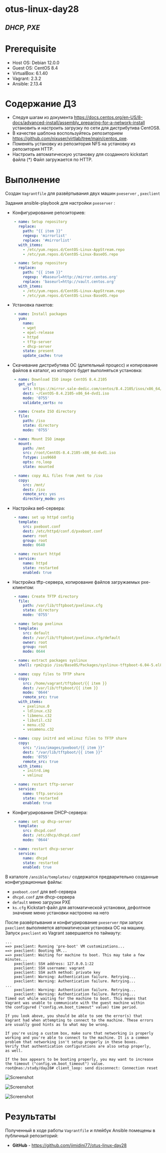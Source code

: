 # otus-linux-day28
## *DHCP, PXE*

# **Prerequisite**
- Host OS: Debian 12.0.0
- Guest OS: CentOS 8.4
- VirtualBox: 6.1.40
- Vagrant: 2.3.2
- Ansible: 2.13.4

# **Содержание ДЗ**

- Следуя шагам из документа https://docs.centos.org/en-US/8-docs/advanced-install/assembly_preparing-for-a-network-install установить и настроить загрузку по сети для дистрибутива CentOS8.
- В качестве шаблона воспользуйтесь репозиторием https://github.com/nixuser/virtlab/tree/main/centos_pxe.
- Поменять установку из репозитория NFS на установку из репозитория HTTP.
- Настроить автоматическую установку для созданного kickstart файла (*) Файл загружается по HTTP.

# **Выполнение**

Создан `Vagrantfile` для развёртывания двух машин `pxeserver` , `pxeclient`

Задания ansible-playbook для настройки `pxeserver` :

- Конфигурирование репозиториев:
```yml
    - name: Setup repository
      replace:
        path: "{{ item }}"
        regexp: 'mirrorlist'
        replace: '#mirrorlist'
      with_items:
        - /etc/yum.repos.d/CentOS-Linux-AppStream.repo
        - /etc/yum.repos.d/CentOS-Linux-BaseOS.repo

    - name: Setup repository
      replace:
        path: "{{ item }}"
        regexp: '#baseurl=http://mirror.centos.org'
        replace: 'baseurl=http://vault.centos.org'
      with_items:
        - /etc/yum.repos.d/CentOS-Linux-AppStream.repo
        - /etc/yum.repos.d/CentOS-Linux-BaseOS.repo
```
- Установка пакетов:
```yml
    - name: Install packages
      yum:
        name:
        - wget
        - epel-release
        - httpd
        - tftp-server
        - dhcp-server
        state: present
        update_cache: true
```
- Скачивание дистрибутива ОС (длительный процесс) и копирование файлов в каталог, из которого будет выполняться установка:
```yml
    - name: Download ISO image CentOS 8.4.2105
      get_url:
        url: https://mirror.sale-dedic.com/centos/8.4.2105/isos/x86_64/CentOS-8.4.2105-x86_64-dvd1.iso
        dest: ~/CentOS-8.4.2105-x86_64-dvd1.iso
        mode: '0755'
        validate_certs: no

    - name: Create ISO directory
      file:
        path: /iso
        state: directory
        mode: '0755'

    - name: Mount ISO image
      mount:
        path: /mnt
        src: /root/CentOS-8.4.2105-x86_64-dvd1.iso
        fstype: iso9660
        opts: ro,loop
        state: mounted

    - name: copy ALL files from /mnt to /iso
      copy:
        src: /mnt/
        dest: /iso
        remote_src: yes
        directory_mode: yes
```

- Настройка веб-сервера:
```yml
    - name: set up httpd config
      template:
        src: pxeboot.conf
        dest: /etc/httpd/conf.d/pxeboot.conf
        owner: root
        group: root
        mode: 0640

    - name: restart httpd
      service:
        name: httpd
        state: restarted
        enabled: true
```

- Настройка tftp-сервера, копирование файлов загружаемых pxe-клиентом:
```yml
    - name: Create TFTP directory
      file:
        path: /var/lib/tftpboot/pxelinux.cfg
        state: directory
        mode: '0755'

    - name: Setup pxelinux
      template:
        src: default
        dest: /var/lib/tftpboot/pxelinux.cfg/default
        owner: root
        group: root
        mode: 0644

    - name: extract packages syslinux
      shell: rpm2cpio /iso/BaseOS/Packages/syslinux-tftpboot-6.04-5.el8.noarch.rpm | cpio -dimv

    - name: copy files to TFTP share
      copy:
        src: /home/vagrant/tftpboot/{{ item }}
        dest: /var/lib/tftpboot/{{ item }}
        mode: '0644'
        remote_src: true
      with_items:
        - pxelinux.0
        - ldlinux.c32
        - libmenu.c32
        - libutil.c32
        - menu.c32
        - vesamenu.c32

    - name: copy initrd and vmlinuz files to TFTP share
      copy:
        src: "/iso/images/pxeboot/{{ item }}"
        dest: "/var/lib/tftpboot/{{ item }}"
        mode: '0755'
        remote_src: true
      with_items:
        - initrd.img
        - vmlinuz

    - name: restart tftp-server
      service:
        name: tftp.service
        state: restarted
        enabled: true        
```
- Конфигурирование DHCP-сервера:
```yml
    - name: set up dhcp-server
      template:
        src: dhcpd.conf
        dest: /etc/dhcp/dhcpd.conf
        mode: '0644'

    - name: restart dhcp-server
      service:
        name: dhcpd
        state: restarted
        enabled: true
```
В каталоге `/ansible/templates/` содержатся предварительно созданные конфигурационные файлы:
- `pxeboot.conf` для веб-сервера
- `dhcpd.conf` для dhcp-сервера
- `default` меню загрузки PXE
- `ks.cfg` Kickstart-файл для автоматической установки, дефолтное значение меню установки настроено на него

После развёртывания и конфигурирование `pxeserver` при запуск `pxeclient` выполняется автоматическая установка ОС на машину. Запуск `pxeclient` из Vagrant завершается по таймауту:

```
...
==> pxeclient: Running 'pre-boot' VM customizations...
==> pxeclient: Booting VM...
==> pxeclient: Waiting for machine to boot. This may take a few minutes...
    pxeclient: SSH address: 127.0.0.1:22
    pxeclient: SSH username: vagrant
    pxeclient: SSH auth method: private key
    pxeclient: Warning: Authentication failure. Retrying...
    pxeclient: Warning: Authentication failure. Retrying...
...
    pxeclient: Warning: Authentication failure. Retrying...
    pxeclient: Warning: Authentication failure. Retrying...
Timed out while waiting for the machine to boot. This means that
Vagrant was unable to communicate with the guest machine within
the configured ("config.vm.boot_timeout" value) time period.

If you look above, you should be able to see the error(s) that
Vagrant had when attempting to connect to the machine. These errors
are usually good hints as to what may be wrong.

If you're using a custom box, make sure that networking is properly
working and you're able to connect to the machine. It is a common
problem that networking isn't setup properly in these boxes.
Verify that authentication configurations are also setup properly,
as well.

If the box appears to be booting properly, you may want to increase
the timeout ("config.vm.boot_timeout") value.
root@nas:/study/day28# client_loop: send disconnect: Connection reset
```

![Screenshot](https://github.com/jimidini77/otus-linux-day28/blob/main/Screenshot01.png?raw=true)

![Screenshot](https://github.com/jimidini77/otus-linux-day28/blob/main/Screenshot02.png?raw=true)

![Screenshot](https://github.com/jimidini77/otus-linux-day28/blob/main/Screenshot03.png?raw=true)

# **Результаты**

Полученный в ходе работы `Vagrantfile` и плейбук Ansible помещены в публичный репозиторий:

- **GitHub** - https://github.com/jimidini77/otus-linux-day28
